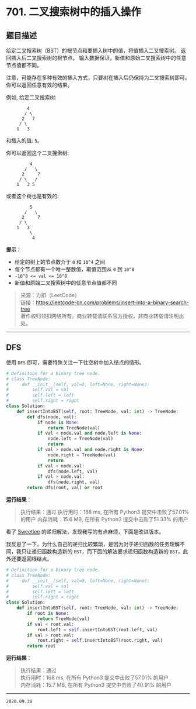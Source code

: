 # 701. 二叉搜索树中的插入操作

## 题目描述

给定二叉搜索树（BST）的根节点和要插入树中的值，将值插入二叉搜索树。 返回插入后二叉搜索树的根节点。 输入数据保证，新值和原始二叉搜索树中的任意节点值都不同。

注意，可能存在多种有效的插入方式，只要树在插入后仍保持为二叉搜索树即可。 你可以返回任意有效的结果。

例如, 给定二叉搜索树:

```text
        4
       / \
      2   7
     / \
    1   3
```

和插入的值: `5`。

你可以返回这个二叉搜索树:

```text
         4
       /   \
      2     7
     / \   /
    1   3 5
```

或者这个树也是有效的:

```text
         5
       /   \
      2     7
     / \   
    1   3
         \
          4
```

**提示**：

- 给定的树上的节点数介于 `0` 和 `10^4` 之间
- 每个节点都有一个唯一整数值，取值范围从 `0` 到 `10^8`
- `-10^8 <= val <= 10^8`
- 新值和原始二叉搜索树中的任意节点值都不同

> 来源：力扣（LeetCode）  
> 链接：<https://leetcode-cn.com/problems/insert-into-a-binary-search-tree>  
> 著作权归领扣网络所有。商业转载请联系官方授权，非商业转载请注明出处。

---

## DFS

使用 `DFS` 即可，需要特殊关注一下往空树中加入结点的情形。

```python
# Definition for a binary tree node.
# class TreeNode:
#     def __init__(self, val=0, left=None, right=None):
#         self.val = val
#         self.left = left
#         self.right = right
class Solution:
    def insertIntoBST(self, root: TreeNode, val: int) -> TreeNode:
        def dfs(node, val):
            if node is None:
                return TreeNode(val)
            if val < node.val and node.left is None:
                node.left = TreeNode(val)
                return
            if val > node.val and node.right is None:
                node.right = TreeNode(val)
                return
            if val < node.val:
                dfs(node.left, val)
            if val > node.val:
                dfs(node.right, val)
        return dfs(root, val) or root
```

**运行结果**：

> 执行结果：通过
> 执行用时：168 ms, 在所有 Python3 提交中击败了57.01% 的用户
> 内存消耗：15.6 MB, 在所有 Python3 提交中击败了51.33% 的用户

看了 [Sweetiee](https://leetcode-cn.com/problems/insert-into-a-binary-search-tree/solution/2-de-cha-ru-by-sweetiee/) 的递归解法，发现我写的有点麻烦，下面是改进版本。

我反思了一下，为什么自己的递归比较繁琐，是因为对于递归函数的任务理解不同，我只让递归函数构造新的 `BST`，而下面的解法要求递归函数构造新的 `BST`，此外还要返回根结点。

```python
# Definition for a binary tree node.
# class TreeNode:
#     def __init__(self, val=0, left=None, right=None):
#         self.val = val
#         self.left = left
#         self.right = right
class Solution:
    def insertIntoBST(self, root: TreeNode, val: int) -> TreeNode:
        if root is None:
            return TreeNode(val)
        if val < root.val:
            root.left = self.insertIntoBST(root.left, val)
        if val > root.val:
            root.right = self.insertIntoBST(root.right, val)
        return root
```

**运行结果**：

> 执行结果：通过  
> 执行用时：168 ms, 在所有 Python3 提交中击败了57.01% 的用户  
> 内存消耗：15.7 MB, 在所有 Python3 提交中击败了40.91% 的用户

---

`2020.09.30`
